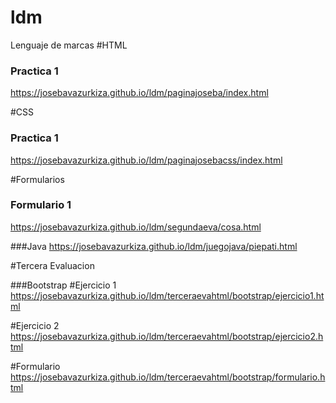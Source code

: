 # ldm
Lenguaje de marcas
#HTML

### Practica 1 
https://josebavazurkiza.github.io/ldm/paginajoseba/index.html

#CSS
### Practica 1
https://josebavazurkiza.github.io/ldm/paginajosebacss/index.html

#Formularios
### Formulario 1
https://josebavazurkiza.github.io/ldm/segundaeva/cosa.html


###Java
https://josebavazurkiza.github.io/ldm/juegojava/piepati.html

#Tercera Evaluacion

###Bootstrap
#Ejercicio 1
https://josebavazurkiza.github.io/ldm/terceraevahtml/bootstrap/ejercicio1.html

#Ejercicio 2
https://josebavazurkiza.github.io/ldm/terceraevahtml/bootstrap/ejercicio2.html

#Formulario
https://josebavazurkiza.github.io/ldm/terceraevahtml/bootstrap/formulario.html
